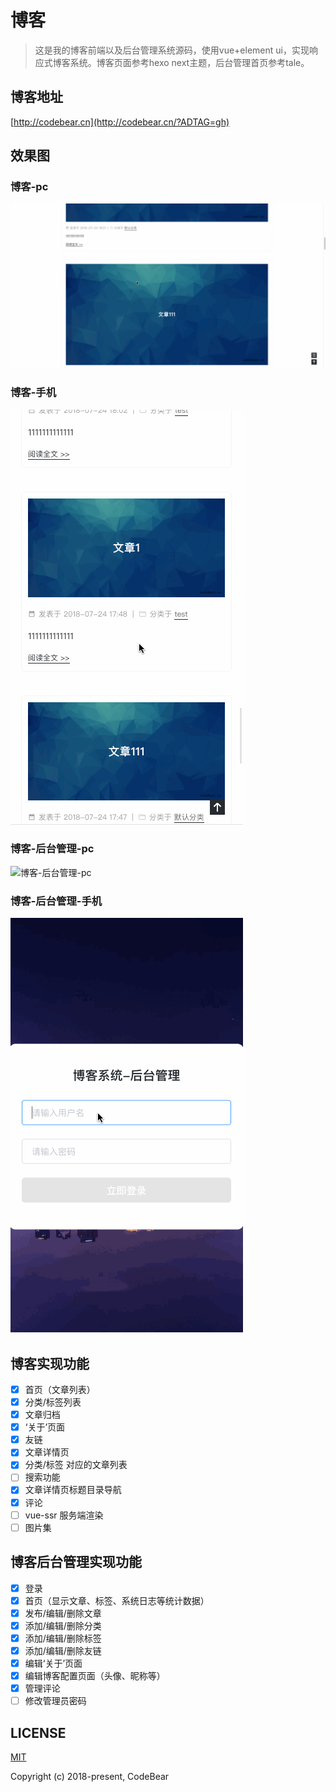 # 博客

> 这是我的博客前端以及后台管理系统源码，使用vue+element ui，实现响应式博客系统。博客页面参考hexo next主题，后台管理首页参考tale。

## 博客地址

[http://codebear.cn](http://codebear.cn/?ADTAG=gh)

## 效果图

### 博客-pc
![博客-pc](/readme-file/博客.gif)

### 博客-手机

![博客-手机](/readme-file/博客-手机.gif)

### 博客-后台管理-pc
![博客-后台管理-pc](/readme-file/博客-后台管理.gif)

### 博客-后台管理-手机

![博客-后台管理-手机](/readme-file/博客-后台管理-手机.gif)

## 博客实现功能
- [x] 首页（文章列表）
- [x] 分类/标签列表
- [x] 文章归档
- [x] ‘关于’页面
- [x] 友链
- [x] 文章详情页
- [x] 分类/标签 对应的文章列表
- [ ] 搜索功能
- [x] 文章详情页标题目录导航
- [x] 评论
- [ ] vue-ssr 服务端渲染
- [ ] 图片集

## 博客后台管理实现功能
- [x] 登录
- [x] 首页（显示文章、标签、系统日志等统计数据）
- [x] 发布/编辑/删除文章
- [x] 添加/编辑/删除分类
- [x] 添加/编辑/删除标签
- [x] 添加/编辑/删除友链
- [x] 编辑‘关于’页面
- [x] 编辑博客配置页面（头像、昵称等）
- [x] 管理评论
- [ ] 修改管理员密码

## LICENSE

[MIT](https://opensource.org/licenses/MIT)

Copyright (c) 2018-present, CodeBear
